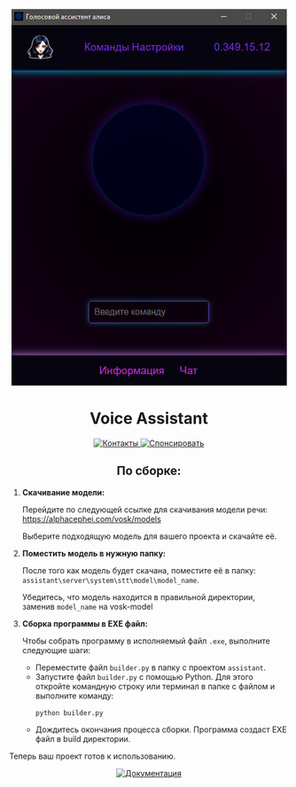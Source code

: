 <body>
    <div align="center">
        <img src="dox/res/main_screen.jpg" alt=".">
        <h1>Voice Assistant</h1>
    </div>
    <div align="center">
        <a href="https://github.com/xXxCLOTIxXx/xXxCLOTIxXx/blob/main/contacts.md">
            <img src="https://img.shields.io/badge/Контакты-Contacts-brightgreen" alt="Контакты">
        </a>
        <a href="https://github.com/xXxCLOTIxXx/xXxCLOTIxXx/blob/main/sponsor.md">
            <img src="https://img.shields.io/badge/Спонсировать-Donate-yellow" alt="Спонсировать">
        </a>
    </div>
    <div>
        <h2 align="center">По сборке:</h2>
        <ol>
            <li><strong>Скачивание модели:</strong>
                <p>Перейдите по следующей ссылке для скачивания модели речи: <a href="https://alphacephei.com/vosk/models" target="_blank">https://alphacephei.com/vosk/models</a></p>
                <p>Выберите подходящую модель для вашего проекта и скачайте её.</p>
            </li>
            <li><strong>Поместить модель в нужную папку:</strong>
                <p>После того как модель будет скачана, поместите её в папку: <code>assistant\server\system\stt\model\model_name</code>.</p>
                <p>Убедитесь, что модель находится в правильной директории, заменив <code>model_name</code> на vosk-model</p>
            </li>
            <li><strong>Сборка программы в EXE файл:</strong>
                <p>Чтобы собрать программу в исполняемый файл <code>.exe</code>, выполните следующие шаги:</p>
                <ul>
                    <li>Переместите файл <code>builder.py</code> в папку с проектом <code>assistant</code>.</li>
                    <li>Запустите файл <code>builder.py</code> с помощью Python. Для этого откройте командную строку или терминал в папке с файлом и выполните команду:</li>
                    <pre><code>python builder.py</code></pre>
                    <li>Дождитесь окончания процесса сборки. Программа создаст EXE файл в build директории.</li>
                </ul>
            </li>
        </ol>
        <p>Теперь ваш проект готов к использованию.</p>
      <div align="center">
      <a href="dox/main.md"><img src="https://img.shields.io/badge/Документация-Documentation-magenta" alt="Документация"></a>
      </div>
      </div>
    </body>
</html>
